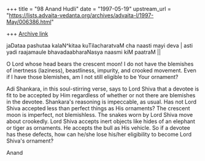 +++
title = "98 Anand Hudli"
date = "1997-05-19"
upstream_url = "https://lists.advaita-vedanta.org/archives/advaita-l/1997-May/006386.html"

+++
[Archive link](https://lists.advaita-vedanta.org/archives/advaita-l/1997-May/006386.html)

jaDataa pashutaa kalaN^kitaa kuTilacharatvaM cha naasti mayi deva |
asti yadi raajamaule bhavadaabharaNasya naasmi kiM paatraM ||

O Lord whose head bears the crescent moon! I do not have the blemishes
of inertness (laziness), beastliness, impurity, and crooked movement.
Even if I have those blemishes, am I not still eligible to be Your
ornament?

Adi Shankara, in this soul-stirring verse, says to Lord Shiva that
a devotee is fit to be accepted by Him regardless of whether or not
there are blemishes in the devotee. Shankara's reasoning is impeccable,
as usual. Has not Lord Shiva accepted less than perfect things as His
ornaments? The crescent moon is imperfect, not blemishless. The snakes
worn by Lord Shiva move about crookedly. Lord Shiva accepts inert
objects like hides of an elephant or tiger as ornaments. He accepts
the bull as His vehicle. So if a devotee has these defects, how can
he/she lose his/her eligibility to become Lord Shiva's ornament?


Anand

